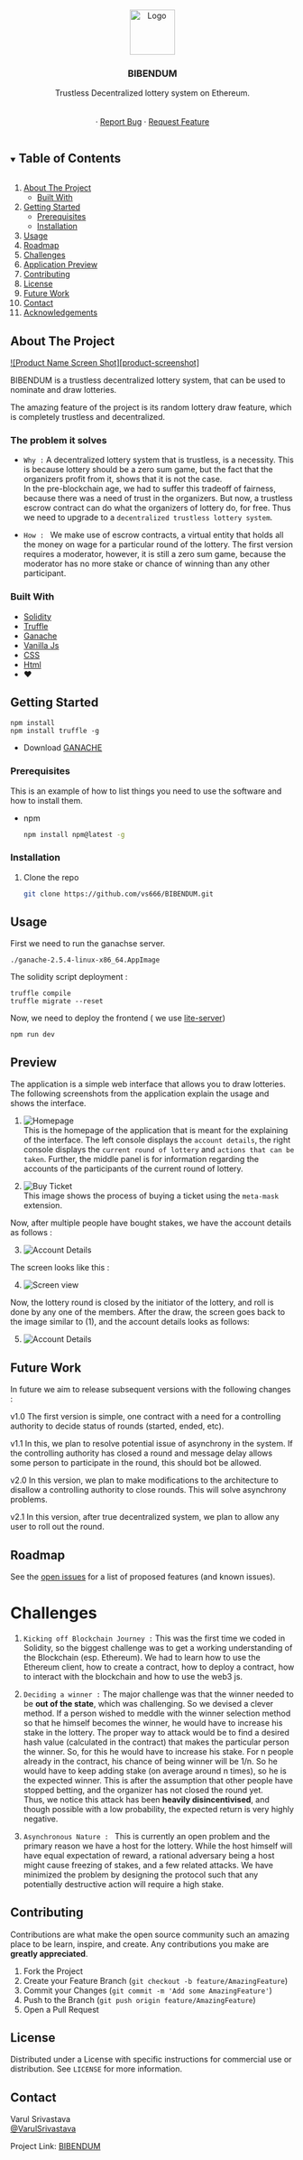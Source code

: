 <!-- [![Contributors][contributors-shield]][contributors-url]
[![Forks][forks-shield]][forks-url]
[![Stargazers][stars-shield]][stars-url]
[![Issues][issues-shield]][issues-url]
[![MIT License][license-shield]][license-url]
[![LinkedIn][linkedin-shield]][linkedin-url] -->



<br />
<p align="center">
  <a href="https://github.com/vs666/Sentinel">
    <img src="./icon.png" alt="Logo" width="80" height="80">
  </a>

  <h3 align="center">BIBENDUM</h3>

  <p align="center">
    Trustless Decentralized lottery system on Ethereum.
    <br />
    <br />
    <br />
    <!-- <a href="https://github.com/vs666/Sentinel">View Demo</a> -->
    ·
    <a href="https://github.com/vs666/BIBENDUM/issues">Report Bug</a>
    ·
    <a href="https://github.com/vs666/BIBENDUM/issues">Request Feature</a>
  </p>
</p>



<!-- TABLE OF CONTENTS -->
<details open="open">
  <summary><h2 style="display: inline-block">Table of Contents</h2></summary>
  <ol>
    <li>
      <a href="#about-the-project">About The Project</a>
      <ul>
        <li><a href="#built-with">Built With</a></li>
      </ul>
    </li>
    <li>
      <a href="#getting-started">Getting Started</a>
      <ul>
        <li><a href="#prerequisites">Prerequisites</a></li>
        <li><a href="#installation">Installation</a></li>
      </ul>
    </li>
    <li><a href="#usage">Usage</a></li>
    <li><a href="#roadmap">Roadmap</a></li>
    <li><a href="#challenges">Challenges</a></li>
    <li><a href="#preview">Application Preview</a></li>
    <li><a href="#contributing">Contributing</a></li>
    <li><a href="#license">License</a></li>
    <li><a href="#future-work">Future Work</a></li>
    <li><a href="#contact">Contact</a></li>
    <li><a href="#acknowledgements">Acknowledgements</a></li>
  </ol>
</details>



<!-- ABOUT THE PROJECT -->
## About The Project

[![Product Name Screen Shot][product-screenshot]](https://example.com)

BIBENDUM is a trustless decentralized lottery system, that can be used to nominate and draw lotteries. 

The amazing feature of the project is its random lottery draw feature, which is completely trustless and decentralized.

### The problem it solves 

* `Why :` A decentralized lottery system that is trustless, is a necessity. This is because lottery should be a zero sum game, but the fact that the organizers profit from it, shows that it is not the case.         
In the pre-blockchain age, we had to suffer this tradeoff of fairness, because there was a need of trust in the organizers. But now, a trustless escrow contract can do what the organizers of lottery do, for free. Thus we need to upgrade to a `decentralized trustless lottery system`.

* `How : ` We make use of escrow contracts, a virtual entity that holds all the money on wage for a particular round of the lottery. The first version requires a moderator, however, it is still a zero sum game, because the moderator has no more stake or chance of winning than any other participant.



### Built With

* [Solidity](https://docs.soliditylang.org/en/v0.5.3/solidity-by-example.html)
* [Truffle](https://www.trufflesuite.com/truffle)
* [Ganache](https://www.trufflesuite.com/ganache)
* [Vanilla Js](http://vanilla-js.com/)
* [CSS](https://developer.mozilla.org/en-US/docs/Web/CSS)
* [Html](https://developer.mozilla.org/en-US/docs/Web/HTML)
* :heart:


## Getting Started

```shell
npm install 
npm install truffle -g
```
* Download [GANACHE](https://github.com/trufflesuite/ganache/releases/download/v2.5.4/ganache-2.5.4-linux-x86_64.AppImage)


### Prerequisites

This is an example of how to list things you need to use the software and how to install them.
* npm
  ```sh
  npm install npm@latest -g
  ```

### Installation

1. Clone the repo
   ```sh
   git clone https://github.com/vs666/BIBENDUM.git
   ```


## Usage

First we need to run the ganachse server.
```
./ganache-2.5.4-linux-x86_64.AppImage
```

The solidity script deployment : 
```
truffle compile
truffle migrate --reset
```
Now, we need to deploy the frontend ( we use [lite-server](https://www.npmjs.com/package/lite-server))

```shell
npm run dev
```

## Preview

The application is a simple web interface that allows you to draw lotteries. The following screenshots from the application explain the usage and shows the interface.

1. ![Homepage](./homepage.png)    
This is the homepage of the application that is meant for the explaining of the interface. The left console displays the `account details`, the right console displays the `current round of lottery` and `actions that can be taken`. Further, the middle panel is for information regarding the accounts of the participants of the current round of lottery.

2. ![Buy Ticket](./buying.png)      
This image shows the process of buying a ticket using the `meta-mask` extension.

Now, after multiple people have bought stakes, we have the account details as follows :     

3. ![Account Details](./pre-roll.png)

The screen looks like this : 

4. ![Screen view](./screen-mid.png)

Now, the lottery round is closed by the initiator of the lottery, and roll is done by any one of the members.
After the draw, the screen goes back to the image similar to (1), and the account details looks as follows: 

5. ![Account Details](./post-rolling.png)

## Future Work 

In future we aim to release subsequent versions with the following changes : 

v1.0 The first version is simple, one contract with a need for a controlling authority to decide status of rounds (started, ended, etc).

v1.1 In this, we plan to resolve potential issue of asynchrony in the system. If the controlling authority has closed a round and message delay allows some person to participate in the round, this should bot be allowed.

v2.0 In this version, we plan to make modifications to the architecture to disallow a controlling authority to close rounds. This will solve asynchrony problems.

v2.1 In this version, after true decentralized system, we plan to allow any user to roll out the round.


## Roadmap

See the [open issues](https://github.com/vs666/BIBENDUM/issues) for a list of proposed features (and known issues).

# Challenges

1. `Kicking off Blockchain Journey :` This was the first time we coded in Solidity, so the biggest challenge was to get a working understanding of the Blockchain (esp. Ethereum). We had to learn how to use the Ethereum client, how to create a contract, how to deploy a contract, how to interact with the blockchain and how to use the web3 js.

2. `Deciding a winner :` The major challenge was that the winner needed to be **out of the state**, which was challenging. So we devised a clever method. If a person wished to meddle with the winner selection method so that he himself becomes the winner, he would have to increase his stake in the lottery. The proper way to attack would be to find a desired hash value (calculated in the contract) that makes the particular person the winner. So, for this he would have to increase his stake. For n people already in the contract, his chance of being winner will be 1/n. So he would have to keep adding stake (on average around n times), so he is the expected winner. This is after the assumption that other people have stopped betting, and the organizer has not closed the round yet.       
Thus, we notice this attack has been **heavily disincentivised**, and though possible with a low probability, the expected return is very highly negative.

3. `Asynchronous Nature : ` This is currently an open problem and the primary reason we have a host for the lottery. While the host himself will have equal expectation of reward, a rational adversary being a host might cause freezing of stakes, and a few related attacks. We have minimized the problem by designing the protocol such that any potentially destructive action will require a high stake.



<!-- CONTRIBUTING -->
## Contributing

Contributions are what make the open source community such an amazing place to be learn, inspire, and create. Any contributions you make are **greatly appreciated**.

1. Fork the Project
2. Create your Feature Branch (`git checkout -b feature/AmazingFeature`)
3. Commit your Changes (`git commit -m 'Add some AmazingFeature'`)
4. Push to the Branch (`git push origin feature/AmazingFeature`)
5. Open a Pull Request


<!-- LICENSE -->
## License

Distributed under a License with specific instructions for commercial use or distribution. See `LICENSE` for more information.



<!-- CONTACT -->
## Contact

Varul Srivastava    
[@VarulSrivastava](https://twitter.com/VarulSrivastava)   



Project Link: [BIBENDUM](https://github.com/vs666/BIBENDUM)


<!-- MARKDOWN LINKS & IMAGES -->
<!-- https://www.markdownguide.org/basic-syntax/#reference-style-links -->
[contributors-shield]: https://img.shields.io/github/contributors/vs666/BIBENDUM.svg?style=for-the-badge
[contributors-url]: https://github.com/vs666/BIBENDUM/graphs/contributors
[forks-shield]: https://img.shields.io/github/forks/vs666/BIBENDUM.svg?style=for-the-badge
[forks-url]: https://github.com/vs666/BIBENDUM/network/members
[stars-shield]: https://img.shields.io/github/stars/vs666/repo.svg?style=for-the-badge
[stars-url]: https://github.com/vs666/repo/stargazers
[issues-shield]: https://img.shields.io/github/issues/vs666/repo.svg?style=for-the-badge
[issues-url]: https://github.com/vs666/BIBENDUM/issues
[license-shield]: https://img.shields.io/github/license/vs666/Sentinel.svg?style=for-the-badge
[license-url]: https://github.com/vs666/BIBENDUM/blob/main/LICENSE
[linkedin-shield]: https://img.shields.io/badge/-LinkedIn-black.svg?style=for-the-badge&logo=linkedin&colorB=555
[linkedin-url]: https://www.linkedin.com/in/varul-srivastava-497547198/